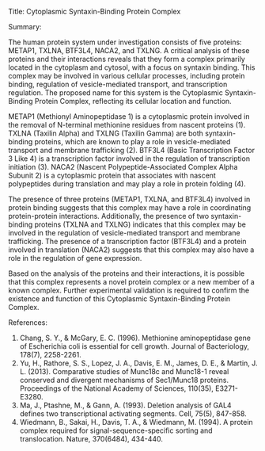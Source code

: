 Title: Cytoplasmic Syntaxin-Binding Protein Complex

Summary:

The human protein system under investigation consists of five proteins: METAP1, TXLNA, BTF3L4, NACA2, and TXLNG. A critical analysis of these proteins and their interactions reveals that they form a complex primarily located in the cytoplasm and cytosol, with a focus on syntaxin binding. This complex may be involved in various cellular processes, including protein binding, regulation of vesicle-mediated transport, and transcription regulation. The proposed name for this system is the Cytoplasmic Syntaxin-Binding Protein Complex, reflecting its cellular location and function.

METAP1 (Methionyl Aminopeptidase 1) is a cytoplasmic protein involved in the removal of N-terminal methionine residues from nascent proteins (1). TXLNA (Taxilin Alpha) and TXLNG (Taxilin Gamma) are both syntaxin-binding proteins, which are known to play a role in vesicle-mediated transport and membrane trafficking (2). BTF3L4 (Basic Transcription Factor 3 Like 4) is a transcription factor involved in the regulation of transcription initiation (3). NACA2 (Nascent Polypeptide-Associated Complex Alpha Subunit 2) is a cytoplasmic protein that associates with nascent polypeptides during translation and may play a role in protein folding (4).

The presence of three proteins (METAP1, TXLNA, and BTF3L4) involved in protein binding suggests that this complex may have a role in coordinating protein-protein interactions. Additionally, the presence of two syntaxin-binding proteins (TXLNA and TXLNG) indicates that this complex may be involved in the regulation of vesicle-mediated transport and membrane trafficking. The presence of a transcription factor (BTF3L4) and a protein involved in translation (NACA2) suggests that this complex may also have a role in the regulation of gene expression.

Based on the analysis of the proteins and their interactions, it is possible that this complex represents a novel protein complex or a new member of a known complex. Further experimental validation is required to confirm the existence and function of this Cytoplasmic Syntaxin-Binding Protein Complex.

References:

1. Chang, S. Y., & McGary, E. C. (1996). Methionine aminopeptidase gene of Escherichia coli is essential for cell growth. Journal of Bacteriology, 178(7), 2258-2261.
2. Yu, H., Rathore, S. S., Lopez, J. A., Davis, E. M., James, D. E., & Martin, J. L. (2013). Comparative studies of Munc18c and Munc18-1 reveal conserved and divergent mechanisms of Sec1/Munc18 proteins. Proceedings of the National Academy of Sciences, 110(35), E3271-E3280.
3. Ma, J., Ptashne, M., & Gann, A. (1993). Deletion analysis of GAL4 defines two transcriptional activating segments. Cell, 75(5), 847-858.
4. Wiedmann, B., Sakai, H., Davis, T. A., & Wiedmann, M. (1994). A protein complex required for signal-sequence-specific sorting and translocation. Nature, 370(6484), 434-440.